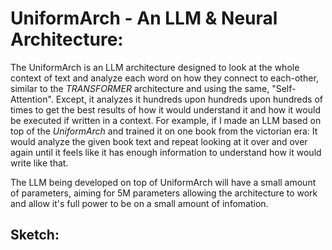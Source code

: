 # UniformArch - An LLM & Neural Architecture:
The UniformArch is an LLM architecture designed to look at the whole context of text and analyze each word on how they connect to each-other, similar to the *TRANSFORMER* architecture and using the same, "Self-Attention". Except, it analyzes it hundreds upon hundreds upon hundreds of times to get the best results of how it would understand it and how it would be executed if written in a context. For example, if I made an LLM based on top of the *UniformArch* and trained it on one book from the victorian era: It would analyze the given book text and repeat looking at it over and over again until it feels like it has enough information to understand how it would write like that.

The LLM being developed on top of UniformArch will have a small amount of parameters, aiming for 5M parameters allowing the architecture to work and allow it's full power to be on a small amount of infomation.

## Sketch:
